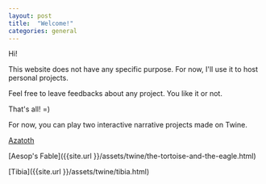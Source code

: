 ```yaml
---
layout: post
title:  "Welcome!"
categories: general
---
```

Hi!

This website does not have any specific purpose. For now, I'll use it to host personal projects.
<!--more-->

Feel free to leave feedbacks about any project. You like it or not.

That's all! =)

For now, you can play two interactive narrative projects made on Twine.

[Azatoth]({{site.url}}/assets/twine/azatoth.html)

[Aesop's Fable]({{site.url }}/assets/twine/the-tortoise-and-the-eagle.html)

[Tibia]({{site.url }}/assets/twine/tibia.html)


